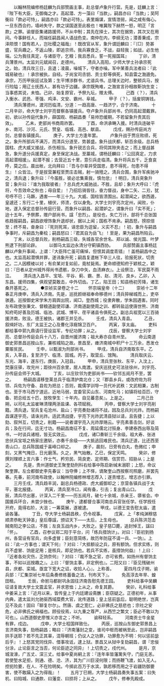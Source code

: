 <!-- { "loadSidebar": true } -->
　　以翰林院编修杨廷麟为兵部赞画主事，赴总督卢象升行营。先是，廷麟上言：『陛下有大臣，无御侮之才。高起潜、方一藻曰「当款」，嗣昌亦曰「当款」；吴阿衡曰「款必可恃」，嗣昌亦曰「款必可恃」。表里煽谋，宣情泄弱，闻之咸有侮心。一旦东西合约，墙岭失守，款之误国遂至此极也！唯冀陛下赫然一怒，明正「言款」之罪。谕督臣集诸路援师，不从中制；其先在择士，其次在据势，其次又在用间。今事鲜任人，而端任嗣昌闻人语战色变。南仲在内，李纲无功；潜善秉成，宗泽陨恨！国有若人，岂社稷之福哉』！既改官从军，象升谓廷麟曰：『〔□〕势甚盛，官兵趣之，不返山陵，即追京师。我兵寡食乏，不战，益轻我；如战，必生他端。公为我往真定，与诸臣守，乞粮；我且悉兵，誓一死报国耳』
　　丁卯，清兵薄景州。太监刘元斌闻召，走德州。
　　清兵入高阳，少师大学士孙承宗死之。始，清兵攻三日，且退；凌晨，噪城下，守者亦噪。军中某善兵法者曰：『此城易破也』！承宗被执，自经。子尚宝司丞钥、贡士鉁等俱死，知县雷之渤遁免。承宗，万历甲辰廷试及第；生平博涉群书，尤谙兵书。总理关边时，整顿兵马，按行险隘；用辽士抚西人，甚有功于边疆。承宗既殉难，之渤宣言孙相故靳饷生变；当事惑其说，未恤。己卯，始复原官，予祭九坛，赠太傅。
　　己酉（？），清兵入衡水、武邑、枣强、鸡泽、文安、霸州、阜城。
　　甲子（？），括废铜铸钱。
　　清兵薄德州，渡河历临清，分道：一趋高唐、一趋济宁，合于济南。
　　十二月辛卯，命大学士刘宇亮督察各镇援兵。夺卢象升兵部尚书，仍同高起潜戴罪。初，欲以孙传庭代象升，薛国观、杨嗣昌奏「易帅恐缓期，不若留象升责其后效」。
　　乙未，吏部尚书商周祚罢。
　　丁酉，命洪承畴入援。时清兵连破平乡、南河、沙河、元氏、赞皇、临城、高邑、献县。
　　戊戌，赐孙传庭尚方剑，总督各镇援兵。
　　庚子，大学士方逢年罢。
　　卢象升战于贾庄败绩，死之。象升所部兵不满万，而清兵分道至，势甚盛。象升战庆都，斩百余级。总兵杨国柱、虎大威又接战，杀伤相当。象升锐志合兵，将伺其隙夹击之；而上督战甚急，象升遂分兵援真定，身至保定决战。至藁城，谓杨廷麟曰：『公回真定，力求高起潜相援』。起潜不报；去营近五十里，意引兵走临清。象升将兵五千，乏食哀呼，莫之应。晨出帐，北向拜曰：『吾与尔辈并受国恩，患不得死，勿患不得生』！众皆泣。于是拔营兼程至贾庄击贼，射一骑殪之。清兵合围，象升军疾驰冲之，清兵退；象升曰：『今虽胜，彼必忿集乘我，慎勿怠』！明日，清兵突象升营；象升曰：『谁为我取彼者』？总兵虎大威驰战，不胜，且却；象升大呼曰：『虎将，今吾效命之秋也；毋自爱』！乃招后骑皆往，奋力督战，身中二矢、二刃，犹号呼不已；马蹶，遇害——年三十九。大威、国柱皆溃围出。起潜闻之，欲西遁，皇遽还；东行二十里，植伏，师溃，仅以身免。大学士刘宇亮次定州，闻败，仆地，遂入保定总督孙传庭行营。而象升以嗣昌、起潜妒之，谓象升曰「实不死」；迨十五年，予祭葬，赠户部尚书，諡「忠烈」。是役也，失亡万计。部将千总张国栋趋报嗣昌，嗣昌欲增饰象升退却状，据以上闻；国栋不肯承。嗣昌怒，搒掠倍至；终不易，奋身曰：『死则死耳，诬忠臣为逗留，义实不忍』！初，象升与嗣昌争事时，斥嗣昌为秦桧；嗣昌怒曰：『君其自为岳飞』！至是，果为嗣昌所陷云。
　　丁未，以总督兵败，削杨嗣昌三级，失城各官余世名、郑以诚、侯光国、叶梦熊逮下刑部论辟。
　　以御马太监边永清分守蓟镇西协。
　　兵部赞画主事杨廷麟以卢象升事闻，上谓：『大臣阵亡虽可痛悼，但恨其调度乖错』！盖杨嗣昌中之也。太监高起潜惧并罪，遂讳象升死；嗣昌复遣帐下卒三人往，验报死状，切责之。二人因模棱以对；有俞某对复如前，竟杖毙焉。更命顺德知府于颖核之，颖曰：『日者从定州城外得尚书遗骸，杂刀中矢，血渍麻衣』。上设祭泣，军民莫不雨泣。
　　清兵连入昌平、宝坻、平谷、蓟、霸、景、赵、清河、良乡。乙卯，入东昌。援师四集，俱观望莫敢击，中外切齿。丁乙，陷王田；知县杨初芳降，诸生桑开基死之。
　　●崇祯实录卷之十二
　　怀宗端皇帝（十二）
　　崇祯十二年春正月庚申，清兵入济南。先是，巡抚颜继祖奉命移德州；清兵猝梯城而上，吏卒骇遁。巡按御史宋学朱方肩舆出院，闻□，登西城；役隶奔散，学朱因遇害。同时左布政使张秉文、督粮道副使邓谦、济南道副使周之训、都转盐运使唐世熊、济南知府苟好善及历城、临池、武城、博平、荏平诸县令俱死之。副总兵祖宽以三百骑援济南，败没。德王被执，诸郡王并见杀。
　　壬戌，清兵入青县。
　　乙丑，叙缉奸功，东厂太监王之心及曹化淳廕锦卫百户。
　　丙寅，享太庙。
　　吏科都给事中郭九鼎请行营设监军，专纪功罪；从之。
　　戊辰，督察大学士刘宇亮、总督孙传庭会兵十八万，自晋州援济南；祖大寿亦自青州至。
　　命云南道御史郭景昌巡按山东，兼核城陷之故。景昌至，瘗济南城中积尸十三万余，悉发仓粟赈贫民。
　　壬申，以甄淑为刑部尚书。
　　甲戌，清兵自济南取东平。乙亥，入莘县，复至济宁、临清、固城。丙子，取营丘、馆陶。
　　清兵取庆云、东光、海丰，遂东行。庚辰，入冠县。
　　甲申，清兵至张秋、东平，入汶上，焚康庄驿，攻兖州；距徐州百余里，居人南渡。安庆巡抚史可法驻徐州，刘宇亮、孙传庭会师于大城。
　　丁亥，以庄钦邻为吏部尚书——钦邻五阅月不至，罢之。
　　杨嗣昌请移登莱总兵于临清护南北仓；又『郡县乡兵，或改府佐为将领、兵佐为守备、县佐为把总；否则，裁儒学训导一员代补武秩：文武相兼，古制也。至于市马西宁道远，近地马弱，宜委官买山东、河南牝马；如镇将给百匹，守备、把总给五十匹，放牧孳生：十年内，自见蕃息矣』。上是之。
　　二月己丑朔，以司礼太监崔琳清理两浙盐课、各项赋税。
　　丙申，督察大学士刘宇亮削籍。清兵退，官兵复屯沧州、盐山；宇亮奏劾诸将不战，因及总兵刘光祚。而杨嗣昌谋逐宇亮，请诛光祚。适武清战捷，宇亮下光祚武清县狱以请，且告捷；上以劾、叙舛互，切责之，削籍——说者谓宇亮入光祚厚赂云。宇亮素善击剑，好谈兵；及在行间，迄无寸功。杨嗣昌南征不复、周延儒北讨殒身、李建泰西出辱及简书，一时谈兵诸相，皆无实效云。
　　戊戌，诸□奏斩三千余级。祖大寿、张进忠伏兵宝坻之杨家庄邀斩，亦奏千余级——大抵逃回难民也。清兵迂道，比还西至青山口，总兵陈国威于喜峰口却之。
　　庚子，晨刻，日旁有白丸，色微红；申刻，又黑气掩日，日光磨荡。久之，黑气始散。乙巳，保定天鸣。
　　癸卯，修撰刘理顺上言六事：作士气、矜穷民、简良吏、定师期、信赏罚、招胁从；上是之。
　　先是，贵州道御史王聚奎劾刑科右给事中陈启新缄末溺职；上怒，命议聚奎罪。左佥都御史李先春议：当夺俸；上不怿，谪聚奎山西按察司照磨，并罢先春。先春，前河南布政使，以翰林院编修林增志荐入；遂责增志，增志亦引罪。
　　三月壬戌，清兵趋丰润，副总兵杨德政、虎大威御却之；京营各镇兵战于太平，塞北报捷。
　　丙寅，清兵至冷口，闻有备，引去；复出青山口。
　　戊辰，清兵尽出塞，计深入二千里——历五阅月，破七十余城，杀亲王、隳省会。中国援兵环合，未尝少挫也。
　　庚午，逮都督佥事河南总兵官张任学。任学觊任开府，竟得右阶，大沮；一筹莫展，遂被逮。
　　甲戌，以德王变告慰太庙，遣谕各藩。
　　丁丑，夺大学士杨嗣昌秩，仍令视事。
　　戊寅，上「孝纯渊穆慈顺肃恭毗天钟圣」皇后尊諡，颁诏天下——太后，上生母也。
　　总兵陈洪范击贼南阳之李公店，不胜；左良玉战内乡，大败之。皇子慈□薨，追封悼王，諡曰「怀」。
　　乙酉，召参议郑二阳于平台，问「练兵措饷计」。对曰：『臣初到扬州，各营设有官兵，向多虚冒；臣刻意简练，故历年防寇不请一兵、一饷』。上曰：『此一方事也；谓天下何』？对曰：『大抵额设之兵，原有额饷。但求实练，则兵不虚冒、饷是足用；是核兵，即足饷也。若兵不实练，虽措饷何益』！上曰：『近者各处灾伤，乏饷奈何』？对曰：『裁不急之官，亦可省费。如扬州有督饷主事，不如以巡按趣之』。上曰：『督饷主事，非定例也』。二阳又曰：『臣见残破州县，庆都、栾城。亟宜下宽大之诏，收拾人心』。上称善。
　　夏四月戊子朔，谕兵部：『汇集崇祯七年后条奏修练蓄备之法，刊布天下』。
　　免高淳去年旱、蝗田租。
　　壬辰，命驸马都尉巩永固往济南告慰先德王园。
　　吏科给事中吴麟征请复故大学士文震孟官，并求恩恤；上从之，命复其爵。
　　癸卯，礼科给事中姜采上言：『近月以来，皆传皇上于内廷建设斋醮；臣窃疑之。正德初年，从事内典，遣太监刘允驰驱西域糜费大官，讹传道路；皇上惩前毖后，聪明绝世，岂真见不及此！固曰「聊复尔尔」。然唐、虞之宽仁，必非佛氏之慈悲也；宗社之安危，必非佛氏之祸福也。顾役役焉，以九重之尊严，从西竺之繁文；臣必不敢以为可也』。山西道御史廖惟义亦言之；不听。
　　谕释轻系。
　　河南贡士牛金星有罪，戍边。
　　戊申，大学士程国祥致仕。
　　丙辰，巡按山东御史郭景昌上言济南失事，劾杨嗣昌；略曰：『济南藩封之变，谁司中枢而被祸至此，岂非嗣昌拱手送耶？若不先正其辜，混辱朝班；仍议人之功罪，功罪愈为不明：何以惩前毖后乎』！上怒其党同伐异、借事攻诋，逮上狱。景昌又从狱中复劾嗣昌，谓『忠佞分涂，止论臣言之当否，何论臣迹之同异』！上切责之，戍代州。
　　是月，京城浚濠，广五丈、深三丈。给事中夏尚絅上言：『连年率皆藩篱失守，门庭无恙。若使堑水足拒，则通、德、沧、济，其为广川巨浸何限；而扬鞭飞渡，如入无人。控扼险要，在人、不在险明矣。今掷此百万于水滨，孰若移而用之于岩疆防御要害，使不敢躏入之为得哉』！
　　五月丁巳朔，大学士杨嗣昌奏失事五案：曰失机、曰陷城、曰通款、曰藩变、曰损将；上从之。
　　戊午，修奉先殿成。
